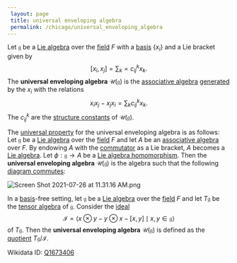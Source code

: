 ```yaml
---
 layout: page
 title: universal enveloping algebra
 permalink: /chicago/universal_enveloping_algebra
---
```

Let $\mathfrak g$ be a [Lie algebra](https://defsmath.github.io/DefsMath/quotient_of_Lie_algebra_by_ideal) over the [field](https://defsmath.github.io/DefsMath/Lie_algebra) $F$ with a [basis](https://defsmath.github.io/DefsMath/field) $\{x_i\}$ and a Lie bracket given by $$[x_i,x_j] = \sum_k = c_{ij}^kx_k.$$ The **universal enveloping algebra** $\mathcal U(\mathfrak g)$ is the [associative algebra](https://defsmath.github.io/DefsMath/basis) [generated](https://defsmath.github.io/DefsMath/associative_algebra) by the $x_i$ with the relations $$x_ix_j-x_jx_i = \sum_k c_{ij}^k x_k.$$ The $c_{ij}^k$ are the [structure constants](https://defsmath.github.io/DefsMath/generate_an_associative_algebra) of $\mathcal U(\mathfrak g)$.

The [universal property](https://defsmath.github.io/DefsMath/structure_constants) for the universal enveloping algebra is as follows: Let $\mathfrak g$ be a [Lie algebra](https://defsmath.github.io/DefsMath/universal_property) over the [field](https://defsmath.github.io/DefsMath/Lie_algebra) $F$ and let $A$ be an [associative algebra](https://defsmath.github.io/DefsMath/field) over $F$. By endowing $A$ with the [commutator](https://defsmath.github.io/DefsMath/associative_algebra) as a Lie bracket, $A$ becomes a [Lie algebra](https://defsmath.github.io/DefsMath/commutator). Let $\phi: \mathfrak g \to A$ be a [Lie algebra homomorphism](https://defsmath.github.io/DefsMath/Lie_algebra). Then the **universal enveloping algebra** $\mathcal U(\mathfrak g)$ is the algebra such that the following [diagram commutes](https://defsmath.github.io/DefsMath/Lie_algebra_homomorphism):

![Screen Shot 2021-07-26 at 11.31.16 AM.png](https://defsmath.github.io/DefsMath/commutative_diagram)

In a [basis](https://defsmath.github.io/DefsMath/basis)-free setting, let $\mathfrak g$ be a [Lie algebra](https://defsmath.github.io/DefsMath/Lie_algebra) over the [field](https://defsmath.github.io/DefsMath/field) $F$ and let $T\mathfrak g$ be the [tensor algebra](https://defsmath.github.io/DefsMath/tensor_algebra) of $\mathfrak g$. Consider the [ideal](https://defsmath.github.io/DefsMath/ideal) $$\mathcal I = \langle x\otimes y - y\otimes x - [x,y] \mid x,y \in \mathfrak g\rangle$$ of $T\mathfrak g$. Then the **universal enveloping algebra** $\mathcal U(\mathfrak g)$ is defined as the [quotient](https://defsmath.github.io/DefsMath/quotient_of_Lie_algebra_by_ideal) $T\mathfrak g/\mathcal I$.

Wikidata ID: [Q1673406](https://www.wikidata.org/wiki/Q1673406)